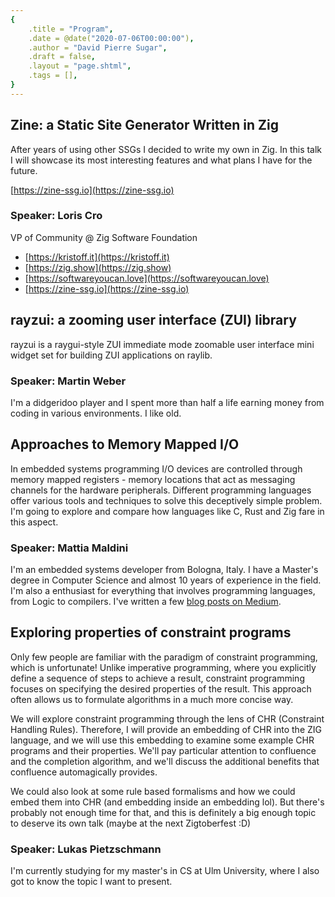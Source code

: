 ```yaml
---
{
    .title = "Program",
    .date = @date("2020-07-06T00:00:00"),
    .author = "David Pierre Sugar",
    .draft = false,
    .layout = "page.shtml",
    .tags = [],
}  
--- 
```


## Zine: a Static Site Generator Written in Zig

After years of using other SSGs I decided to write my own in Zig. In this talk I will showcase its most interesting features and what plans I have for the future.

[https://zine-ssg.io](https://zine-ssg.io)

### Speaker: Loris Cro

VP of Community @ Zig Software Foundation

- [https://kristoff.it](https://kristoff.it)
- [https://zig.show](https://zig.show)
- [https://softwareyoucan.love](https://softwareyoucan.love)
- [https://zine-ssg.io](https://zine-ssg.io)

## rayzui: a zooming user interface (ZUI) library

rayzui is a raygui-style ZUI immediate mode zoomable user interface mini widget set for building ZUI applications on raylib.

### Speaker: Martin Weber

I'm a didgeridoo player and I spent more than half a life earning money from coding in various environments. I like old.

## Approaches to Memory Mapped I/O

In embedded systems programming I/O devices are controlled through memory mapped registers - memory locations that act as messaging channels for the hardware peripherals. Different programming languages offer various tools and techniques to solve this deceptively simple problem. I'm going to explore and compare how languages like C, Rust and Zig fare in this aspect. 

### Speaker: Mattia Maldini

I'm an embedded systems developer from Bologna, Italy. I have a Master's degree in Computer Science and almost 10 years of experience in the field. I'm also a enthusiast for everything that involves programming languages, from Logic to compilers. I've written a few [blog posts on Medium](https://medium.com/@maldus512).

## Exploring properties of constraint programs

Only few people are familiar with the paradigm of constraint programming, which is unfortunate! Unlike imperative programming, where you explicitly define a sequence of steps to achieve a result, constraint programming focuses on specifying the desired properties of the result. This approach often allows us to formulate algorithms in a much more concise way.

We will explore constraint programming through the lens of CHR (Constraint Handling Rules). Therefore, I will provide an embedding of CHR into the ZIG language, and we will use this embedding to examine some example CHR programs and their properties. We'll pay particular attention to confluence and the completion algorithm, and we'll discuss the additional benefits that confluence automagically provides.

We could also look at some rule based formalisms and how we could embed them into CHR (and embedding inside an embedding lol). But there's probably not enough time for that, and this is definitely a big enough topic to deserve its own talk (maybe at the next Zigtoberfest :D)

### Speaker: Lukas Pietzschmann

I'm currently studying for my master's in CS at Ulm University, where I also got to know the topic I want to present.

